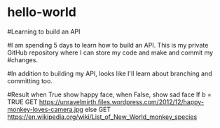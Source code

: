 # hello-world
#Learning to build an API

#I am spending 5 days to learn how to build an API. This is my private GitHub repository where I can store my code and make and commit my #changes.

#In addition to building my API, looks like I'll learn about branching and committing too.

#Result when True show happy face, when False, show sad face
If b = TRUE
  GET https://unravelmirth.files.wordpress.com/2012/12/happy-monkey-loves-camera.jpg
  else GET https://en.wikipedia.org/wiki/List_of_New_World_monkey_species
  
